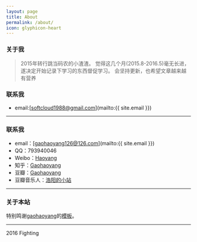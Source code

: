 ```yaml
---
layout: page
title: About
permalink: /about/
icon: glyphicon-heart
---
```


### 关于我

>2015年转行跳当码农的小渣渣。
>觉得这几个月(2015.8-2016.5)毫无长进，遂决定开始记录下学习的东西督促学习。
>会坚持更新，也希望文章越来越有营养

### 联系我

* email:[softcloud1988@gmail.com](mailto:{{ site.email }})

---

### 联系我

* email：[gaohaoyang126@126.com](mailto:{{ site.email }})
* QQ：793940046
* Weibo：[Haoyang](http://weibo.com/3115521wh)
* 知乎：[Gaohaoyang](http://www.zhihu.com/people/gaohaoyang)
* 豆瓣：[Gaohaoyang](http://www.douban.com/people/42525035/)
* 豆瓣音乐人：[浩阳的小站](http://site.douban.com/haoyangaiyinyue/)

---

### 关于本站   

特别鸣谢[gaohaoyang][gaohaoyang-blog]的[模板][gaohaoyang-github-blog]。

---

2016 Fighting

[gaohaoyang-blog]: http://gaohaoyang.github.io
[gaohaoyang-github-blog]: https://github.com/Gaohaoyang/gaohaoyang.github.io

